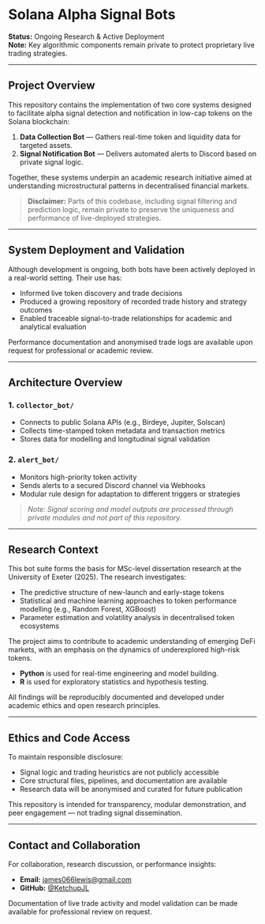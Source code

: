 # Solana Alpha Signal Bots

**Status:** Ongoing Research & Active Deployment  
**Note:** Key algorithmic components remain private to protect proprietary live trading strategies.

---

## Project Overview

This repository contains the implementation of two core systems designed to facilitate alpha signal detection and notification in low-cap tokens on the Solana blockchain:

1. **Data Collection Bot** — Gathers real-time token and liquidity data for targeted assets.
2. **Signal Notification Bot** — Delivers automated alerts to Discord based on private signal logic.

Together, these systems underpin an academic research initiative aimed at understanding microstructural patterns in decentralised financial markets.

> **Disclaimer:** Parts of this codebase, including signal filtering and prediction logic, remain private to preserve the uniqueness and performance of live-deployed strategies.

---

## System Deployment and Validation

Although development is ongoing, both bots have been actively deployed in a real-world setting. Their use has:

- Informed live token discovery and trade decisions
- Produced a growing repository of recorded trade history and strategy outcomes
- Enabled traceable signal-to-trade relationships for academic and analytical evaluation

Performance documentation and anonymised trade logs are available upon request for professional or academic review.

---

## Architecture Overview

### 1. `collector_bot/`
- Connects to public Solana APIs (e.g., Birdeye, Jupiter, Solscan)
- Collects time-stamped token metadata and transaction metrics
- Stores data for modelling and longitudinal signal validation

### 2. `alert_bot/`
- Monitors high-priority token activity
- Sends alerts to a secured Discord channel via Webhooks
- Modular rule design for adaptation to different triggers or strategies

> *Note: Signal scoring and model outputs are processed through private modules and not part of this repository.*

---

## Research Context

This bot suite forms the basis for MSc-level dissertation research at the University of Exeter (2025). The research investigates:

- The predictive structure of new-launch and early-stage tokens
- Statistical and machine learning approaches to token performance modelling (e.g., Random Forest, XGBoost)
- Parameter estimation and volatility analysis in decentralised token ecosystems

The project aims to contribute to academic understanding of emerging DeFi markets, with an emphasis on the dynamics of underexplored high-risk tokens.

- **Python** is used for real-time engineering and model building.
- **R** is used for exploratory statistics and hypothesis testing.

All findings will be reproducibly documented and developed under academic ethics and open research principles.

---

## Ethics and Code Access

To maintain responsible disclosure:
- Signal logic and trading heuristics are not publicly accessible
- Core structural files, pipelines, and documentation are available
- Research data will be anonymised and curated for future publication

This repository is intended for transparency, modular demonstration, and peer engagement — not trading signal dissemination.

---

## Contact and Collaboration

For collaboration, research discussion, or performance insights:

- **Email:** james066lewis@gmail.com  
- **GitHub:** [@KetchupJL](https://github.com/KetchupJL)

Documentation of live trade activity and model validation can be made available for professional review on request.

